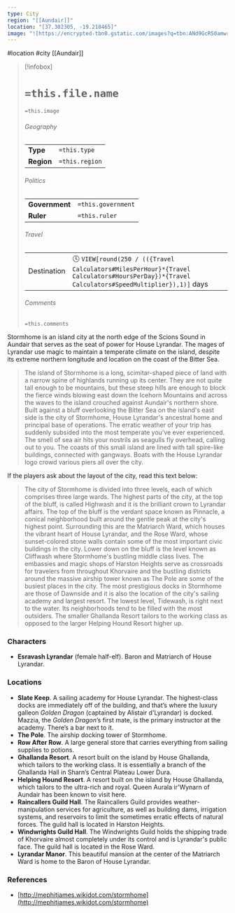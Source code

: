 ```yaml
---
type: City
region: "[[Aundair]]"
location: "[37.302305, -19.218465]"
image: "![https://encrypted-tbn0.gstatic.com/images?q=tbn:ANd9GcR50amwrau7WZ_rkJ2b_IaCdetW4B_jz9cR1A&s|250](https://encrypted-tbn0.gstatic.com/images?q=tbn:ANd9GcR50amwrau7WZ_rkJ2b_IaCdetW4B_jz9cR1A&s)"
---
```

 #location #city [[Aundair]]

> [!infobox]
> # `=this.file.name`
> `=this.image`
> ###### Geography
> |  |  |
> | ---- | ---- |
> | **Type** | `=this.type` |
> | **Region** | `=this.region` |
> ###### Politics
> |  |  |
> | ---- | ---- |
> | **Government** | `=this.government` |
> | **Ruler** | `=this.ruler` |
> ###### Travel
> |  |  |
> | ---- | ---- |
> | Destination | 🕓 `VIEW[round(250 / (({Travel Calculators#MilesPerHour}*{Travel Calculators#HoursPerDay})*{Travel Calculators#SpeedMultiplier}),1)]` days |
> ###### Comments
> `=this.comments`

Stormhome is an island city at the north edge of the Scions Sound in Aundair that serves as the seat of power for House Lyrandar. The mages of Lyrandar use magic to maintain a temperate climate on the island, despite its extreme northern longitude and location on the coast of the Bitter Sea.

> The island of Stormhome is a long, scimitar-shaped piece of land with a narrow spine of highlands running up its center. They are not quite tall enough to be mountains, but these steep hills are enough to block the fierce winds blowing east down the Icehorn Mountains and across the waves to the island crouched against Aundair's northern shore. Built against a bluff overlooking the Bitter Sea on the island's east side is the city of Stormhome, House Lyrandar's ancestral home and principal base of operations.
> The erratic weather of your trip has suddenly subsided into the most temperate you’ve ever experienced. The smell of sea air hits your nostrils as seagulls fly overhead, calling out to you. The coasts of this small island are lined with tall spire-like buildings, connected with gangways. Boats with the House Lyrandar logo crowd various piers all over the city.

If the players ask about the layout of the city, read this text below:

> The city of Stormhome is divided into three levels, each of which comprises three large wards. The highest parts of the city, at the top of the bluff, is called Highwash and it is the brilliant crown to Lyrandar affairs. The top of the bluff is the verdant space known as Pinnacle, a conical neighborhood built around the gentle peak at the city's highest point. Surrounding this are the Matriarch Ward, which houses the vibrant heart of House Lyrandar, and the Rose Ward, whose sunset-colored stone walls contain some of the most important civic buildings in the city. Lower down on the bluff is the level known as Cliffwash where Stormhome's bustling middle class lives. The embassies and magic shops of Harston Heights serve as crossroads for travelers from throughout Khorvaire and the bustling districts around the massive airship tower known as The Pole are some of the busiest places in the city. The most prestigious docks in Stormhome are those of Dawnside and it is also the location of the city's sailing academy and largest resort. The lowest level, Tidewash, is right next to the water. Its neighborhoods tend to be filled with the most outsiders. The smaller Ghallanda Resort tailors to the working class as opposed to the larger Helping Hound Resort higher up.

### Characters

- **Esravash Lyrandar** (female half-elf). Baron and Matriarch of House Lyrandar.

### Locations

- **Slate Keep**. A sailing academy for House Lyrandar. The highest-class docks are immediately off of the building, and that’s where the luxury galleon *Golden Dragon* (captained by Alistair d'Lyrandar) is docked. Mazzia, the *Golden Dragon*’s first mate, is the primary instructor at the academy. There’s a bar next to it.
- **The Pole**. The airship docking tower of Stormhome.
- **Row After Row**. A large general store that carries everything from sailing supplies to potions.
- **Ghallanda Resort**. A resort built on the island by House Ghallanda, which tailors to the working class. It is essentially a branch of the Ghallanda Hall in Sharn’s Central Plateau Lower Dura.
- **Helping Hound Resort**. A resort built on the island by House Ghallanda, which tailors to the ultra-rich and royal. Queen Aurala ir'Wynarn of Aundair has been known to visit here.
- **Raincallers Guild Hall**. The Raincallers Guild provides weather-manipulation services for agriculture, as well as building dams, irrigation systems, and reservoirs to limit the sometimes erratic effects of natural forces. The guild hall is located in Harston Heights.
- **Windwrights Guild Hall**. The Windwrights Guild holds the shipping trade of Khorvaire almost completely under its control and is Lyrandar's public face. The guild hall is located in the Rose Ward.
- **Lyrandar Manor**. This beautiful mansion at the center of the Matriarch Ward is home to the Baron of House Lyrandar.

### References

* [http://mephitjames.wikidot.com/stormhome](http://mephitjames.wikidot.com/stormhome)
